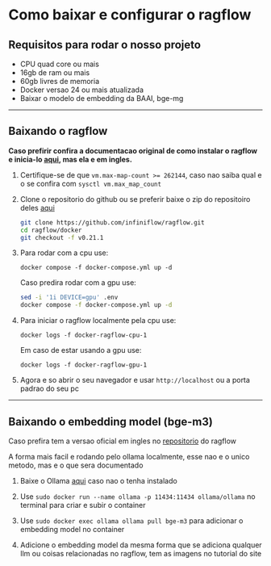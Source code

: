 ﻿# Como baixar e configurar o ragflow

## Requisitos para rodar o nosso projeto

- CPU quad core ou mais
- 16gb de ram ou mais
- 60gb livres de memoria
- Docker versao 24 ou mais atualizada
- Baixar o modelo de embedding da BAAI, bge-mg

---

## Baixando o ragflow

**Caso prefirir confira a documentacao original de como instalar o ragflow e inicia-lo [aqui](https://ragflow.io/docs/dev/), mas ela e em ingles.**

1. Certifique-se de que `vm.max-map-count >= 262144`, caso nao saiba qual e o se confira com `sysctl vm.max_map_count`

2. Clone o repositorio do github ou se preferir baixe o zip do repositoiro deles [aqui](https://github.com/infiniflow/ragflow?tab=readme-ov-file)
	``` bash
	git clone https://github.com/infiniflow/ragflow.git
	cd ragflow/docker
	git checkout -f v0.21.1
	```

3. Para rodar com a cpu use:
	```
	docker compose -f docker-compose.yml up -d
	```
	Caso predira rodar com a gpu use:
	```bash
	sed -i '1i DEVICE=gpu' .env
	docker compose -f docker-compose.yml up -d
	```
4. Para iniciar o ragflow localmente pela cpu use:
	```
	docker logs -f docker-ragflow-cpu-1
	```
	Em caso de estar usando a gpu use:
	```
	docker logs -f docker-ragflow-gpu-1
	```
5. Agora e so abrir o seu navegador e usar `http://localhost` ou a porta padrao do seu pc

---

## Baixando o embedding model (bge-m3)

Caso prefira tem a versao oficial em ingles no [repositorio](https://github.com/infiniflow/ragflow/blob/main/docs/guides/models/deploy_local_llm.mdx) do ragflow

A forma mais facil e rodando pelo ollama localmente, esse nao e o unico metodo, mas e o que sera documentado

1. Baixe o Ollama [aqui](https://ollama.com/download/linux) caso nao o tenha instalado

2. Use `sudo docker run --name ollama -p 11434:11434 ollama/ollama` no terminal para criar e subir o container

3. Use `sudo docker exec ollama ollama pull bge-m3` para adicionar o embedding model no container

4. Adicione o embedding model da mesma forma que se adiciona qualquer llm ou coisas relacionadas no ragflow, tem as imagens no tutorial do site

